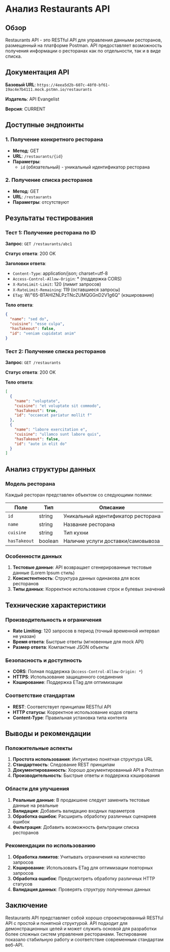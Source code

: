 # Анализ Restaurants API

## Обзор

Restaurants API - это RESTful API для управления данными ресторанов, размещенный на платформе Postman. API предоставляет возможность получения информации о ресторанах как по отдельности, так и в виде списка.

## Документация API

**Базовый URL**: `https://4eea5d2b-607c-48f0-bf61-19ac4e7b4111.mock.pstmn.io/restaurants`

**Издатель**: API Evangelist

**Версия**: CURRENT

## Доступные эндпоинты

### 1. Получение конкретного ресторана
- **Метод**: GET
- **URL**: `/restaurants/{id}`
- **Параметры**: 
  - `id` (обязательный) - уникальный идентификатор ресторана

### 2. Получение списка ресторанов
- **Метод**: GET  
- **URL**: `/restaurants`
- **Параметры**: отсутствуют

## Результаты тестирования

### Тест 1: Получение ресторана по ID

**Запрос**: `GET /restaurants/abc1`

**Статус ответа**: 200 OK

**Заголовки ответа**:
- `Content-Type`: application/json; charset=utf-8
- `Access-Control-Allow-Origin`: * (поддержка CORS)
- `X-RateLimit-Limit`: 120 (лимит запросов)
- `X-RateLimit-Remaining`: 119 (оставшиеся запросы)
- `ETag`: W/"65-BTAHIZNLPzTNcZUMQGGnD2V1g6Q" (кэширование)

**Тело ответа**:
```json
{
  "name": "sed do",
  "cuisine": "esse culpa", 
  "hasTakeout": false,
  "id": "veniam cupidatat anim"
}
```

### Тест 2: Получение списка ресторанов

**Запрос**: `GET /restaurants`

**Статус ответа**: 200 OK

**Тело ответа**:
```json
[
  {
    "name": "voluptate",
    "cuisine": "et voluptate sit commodo",
    "hasTakeout": true,
    "id": "occaecat pariatur mollit f"
  },
  {
    "name": "labore exercitation e", 
    "cuisine": "ullamco sunt labore quis",
    "hasTakeout": false,
    "id": "aute in elit do"
  }
]
```

## Анализ структуры данных

### Модель ресторана

Каждый ресторан представлен объектом со следующими полями:

| Поле | Тип | Описание |
|------|-----|----------|
| `id` | string | Уникальный идентификатор ресторана |
| `name` | string | Название ресторана |
| `cuisine` | string | Тип кухни |
| `hasTakeout` | boolean | Наличие услуги доставки/самовывоза |

### Особенности данных

1. **Тестовые данные**: API возвращает сгенерированные тестовые данные (Lorem Ipsum стиль)
2. **Консистентность**: Структура данных одинакова для всех ресторанов
3. **Типы данных**: Корректное использование строк и булевых значений

## Технические характеристики

### Производительность и ограничения
- **Rate Limiting**: 120 запросов в период (точный временной интервал не указан)
- **Время ответа**: Быстрые ответы (мгновенные для mock API)
- **Размер ответа**: Компактные JSON объекты

### Безопасность и доступность
- **CORS**: Полная поддержка (`Access-Control-Allow-Origin: *`)
- **HTTPS**: Использование защищенного соединения
- **Кэширование**: Поддержка ETag для оптимизации

### Соответствие стандартам
- **REST**: Соответствует принципам RESTful API
- **HTTP статусы**: Корректное использование кодов ответа
- **Content-Type**: Правильная установка типа контента

## Выводы и рекомендации

### Положительные аспекты
1. **Простота использования**: Интуитивно понятная структура URL
2. **Стандартность**: Следование REST принципам
3. **Документированность**: Хорошо документированный API в Postman
4. **Производительность**: Быстрые ответы и поддержка кэширования

### Области для улучшения
1. **Реальные данные**: В продакшене следует заменить тестовые данные на реальные
2. **Валидация**: Добавить валидацию входных параметров
3. **Обработка ошибок**: Расширить обработку различных сценариев ошибок
4. **Фильтрация**: Добавить возможность фильтрации списка ресторанов

### Рекомендации по использованию
1. **Обработка лимитов**: Учитывать ограничения на количество запросов
2. **Кэширование**: Использовать ETag для оптимизации повторных запросов
3. **Обработка ошибок**: Предусмотреть обработку различных HTTP статусов
4. **Валидация данных**: Проверять структуру полученных данных

## Заключение

Restaurants API представляет собой хорошо спроектированный RESTful API с простой и понятной структурой. API подходит для демонстрационных целей и может служить основой для разработки более сложных систем управления ресторанами. Тестирование показало стабильную работу и соответствие современным стандартам веб-API.

